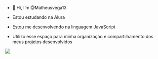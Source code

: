 - 👋 Hi, I’m @Matheusvega13

- Estou estudando na Alura
- Estou me desenvolvendo na linguagem JavaScript
- Utilizo esse espaço para minha organização e compartilhamento dos meus projetos desenvolvidos
<img src = "https://vejasp.abril.com.br/wp-content/uploads/2016/12/inbred-white-tiger-kenny-1.jpg?&w=1024&crop=1">
